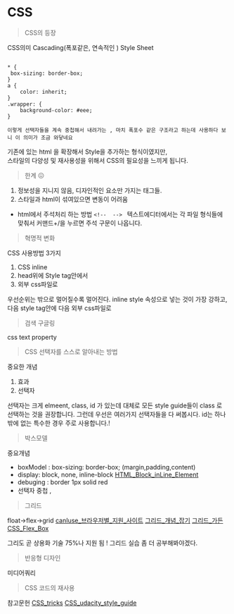 # CSS

> CSS의 등장

CSS의미 Cascading(폭포같은, 연속적인 ) Style Sheet

```

* {
 box-sizing: border-box;
}
a {
    color: inherit;
}
.wrapper: {
    background-color: #eee;
}

이렇게 선택자들을 계속 중첩해서 내려가는 , 마치 폭포수 같은 구조라고 하는데 사용하다 보니 이 의미가 조금 와닿네요

```

기존에 있는 html 을 확장해서 Style을 추가하는 형식이였지만,</br>
스타일의 다양성 및 재사용성을 위해서 CSS의 필요성을 느끼게 됩니다.

> 한계 😖

1. 정보성을 지니지 않음, 디자인적인 요소만 가지는 태그들.
1. 스타일과 html이 섞여있으면 변동이 어려움

*  html에서 주석처리 하는 방법 ```<!--  --> ```
텍스트에디터에서는 각 파일 형식들에 맞춰서 커맨드+/을 누르면 주석 구문이 나옵니다.

> 혁명적 변화 

CSS 사용방법 3가지

1. CSS inline
1. head위에 Style tag안에서
1. 외부 css파일로

우선순위는 밖으로 멀어질수록 멀어진다. inline style 속성으로 넣는 것이 가장 강하고, 다음 style tag안에 다음 외부 css파일로

> 검색 구글링

css text property

> CSS 선택자를 스스로 알아내는 방법 

중요한 개념

1. 효과
1. 선택자
   
선택자는 크게 elmeent, class, id 가 있는데 대체로 모든 style guide들이 class 로 선택하는 것을 권장합니다.
그런데 우선은 여러가지 선택자들을 다 써봅시다.
id는 하나 밖에 없는 특수한 경우 주로 사용합니다.!

> 박스모델

중요개념

* boxModel : box-sizing: border-box; (margin,padding,content)
* display: block, none, inline-block [HTML_Block_inLine_Element](../../ReadMe/blockAndInLine.md)
* debuging : border 1px solid red
* 선택자 중첩 ,

> 그리드

float->flex->grid
[canIuse_브라우저별_지원_사이트](https://caniuse.com/)
[그리드_개념_잡기](https://css-tricks.com/snippets/css/complete-guide-grid/)
[그리드_가든](http://cssgridgarden.com/)
[CSS_Flex_Box](http://flexboxfroggy.com/)

그리도 곧 상용화 기술 75%나 지원 됨 !
그리드 실습 좀 더 공부해봐야겠다.

> 반응형 디자인

미디어쿼리 

> CSS 코드의 재사용

참고문헌
[CSS_tricks](https://css-tricks.com/snippets/css/a-guide-to-flexbox/)
[CSS_udacity_style_guide](https://udacity.github.io/frontend-nanodegree-styleguide/css.html)